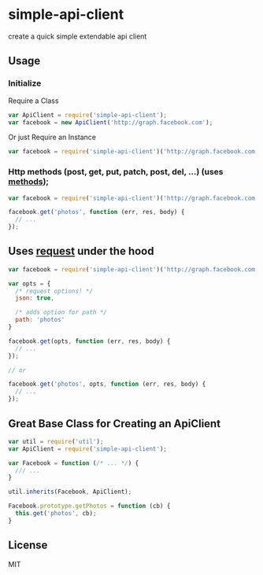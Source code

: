simple-api-client
=================

create a quick simple extendable api client


## Usage

### Initialize

Require a Class

```js
var ApiClient = require('simple-api-client');
var facebook = new ApiClient('http://graph.facebook.com');
```

Or just Require an Instance

```js
var facebook = require('simple-api-client')('http://graph.facebook.com');
```

### Http methods (post, get, put, patch, post, del, ...) (uses [methods](https://github.com/visionmedia/node-methods));

```js
var facebook = require('simple-api-client')('http://graph.facebook.com'); // you can require the Class or instance directly.

facebook.get('photos', function (err, res, body) {
  // ...
});
```

## Uses [request](https://github.com/mikael/request) under the hood

```js
var facebook = require('simple-api-client')('http://graph.facebook.com'); // you can require the Class or instance directly.

var opts = {
  /* request options! */
  json: true,

  /* adds option for path */
  path: 'photos'
}

facebook.get(opts, function (err, res, body) {
  // ...
});

// or

facebook.get('photos', opts, function (err, res, body) {
  // ...
});
```

## Great Base Class for Creating an ApiClient

```js
var util = require('util');
var ApiClient = require('simple-api-client');

var Facebook = function (/* ... */) {
  /// ...
}

util.inherits(Facebook, ApiClient);

Facebook.prototype.getPhotos = function (cb) {
  this.get('photos', cb);
}
```

## License

MIT
